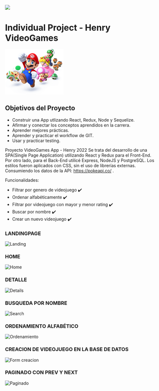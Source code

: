 <p align='left'>
    <img src='https://static.wixstatic.com/media/85087f_0d84cbeaeb824fca8f7ff18d7c9eaafd~mv2.png/v1/fill/w_160,h_30,al_c,q_85,usm_0.66_1.00_0.01/Logo_completo_Color_1PNG.webp' </img>
</p>

# Individual Project - Henry VideoGames

<p align="left">
  <img height="150" src="./videogame.png" />
</p>

## Objetivos del Proyecto

- Construir una App utlizando React, Redux, Node y Sequelize.
- Afirmar y conectar los conceptos aprendidos en la carrera.
- Aprender mejores prácticas.
- Aprender y practicar el workflow de GIT.
- Usar y practicar testing.

Proyecto VideoGames App - Henry 2022
Se trata del desarrollo de una SPA(Single Page Application) utilizando React y Redux para el Front-End.
Por otro lado, para el Back-End utilicé Express, NodeJS y PostgreSQL.
Los estilos fueron aplicados con CSS, sin el uso de librerías externas.
Consumiendo los datos de la API: https://pokeapi.co/ .

Funcionalidades: </br>

- Filtrar por genero de videojuego ✔️</br>
- Ordenar alfabéticamente ✔️</br>
- Filtrar por videojuego con mayor y menor rating ✔️</br>
- Buscar por nombre ✔️</br>
- Crear un nuevo videojuego ✔️</br>

### LANDINGPAGE

![Landing](https://user-images.githubusercontent.com/93661868/174912444-8db61e90-adb1-460d-a279-d99c2ab371c1.jpeg)

### HOME

![Home](https://user-images.githubusercontent.com/93661868/174912465-247f99e6-d545-457f-b571-b8d7ff23302e.jpeg)

### DETALLE

![Details](https://user-images.githubusercontent.com/93661868/174912488-5e64d86a-89fa-4505-b275-91ca466d4383.jpeg)

### BUSQUEDA POR NOMBRE

![Search](https://user-images.githubusercontent.com/93661868/174912515-2b937028-3ea3-4589-bd20-6ad79746dc4d.jpeg)

### ORDENAMIENTO ALFABÉTICO

![Ordenamiento](https://user-images.githubusercontent.com/93661868/174912536-276318bd-0ca7-404c-9e89-b0224a3ec445.jpeg)

### CREACION DE VIDEOJUEGO EN LA BASE DE DATOS

![Form creacion](https://user-images.githubusercontent.com/93661868/174912613-709ebe5e-522e-43bd-ab9e-9a511607aecf.jpeg)

### PAGINADO CON PREV Y NEXT

![Paginado](https://user-images.githubusercontent.com/93661868/174912631-1c69c1ed-9fe4-4ec8-a597-41b295108d11.jpeg)
